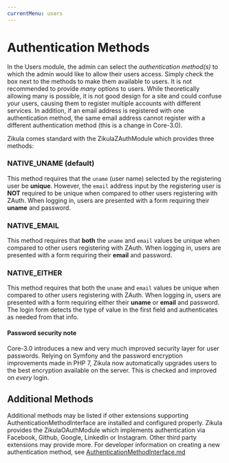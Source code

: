 ```yaml
---
currentMenu: users
---
```

# Authentication Methods

In the Users module, the admin can select the _authentication method(s)_ to which the admin would like to allow their
users access. Simply check the box next to the methods to make them available to users. It is not recommended to provide
_many_ options to users. While theoretically allowing many is possible, it is not good design for a site and could
confuse your users, causing them to register multiple accounts with different services. In addition, if an email address
is registered with one authentication method, the same email address cannot register with a different authentication
method (this is a change in Core-3.0). 

Zikula comes standard with the ZikulaZAuthModule which provides three methods:

### NATIVE_UNAME (default)

This method requires that the `uname` (user name) selected by the registering user be **unique**. However, the `email`
address input by the registering user is **NOT** required to be unique when compared to other users registering with
ZAuth. When logging in, users are presented with a form requiring their **uname** and password.

### NATIVE_EMAIL

This method requires that **both** the `uname` and `email` values be unique when compared to other users registering with
ZAuth. When logging in, users are presented with a form requiring their **email** and password.

### NATIVE_EITHER

This method requires that both the `uname` and `email` values be unique when compared to other users registering with
ZAuth. When logging in, users are presented with a form requiring either their **uname** or **email**
and password. The login form detects the type of value in the first field and authenticates as needed from that info.

#### Password security note

Core-3.0 introduces a new and very much improved security layer for user passwords. Relying on Symfony and the password
encryption improvements made in PHP 7, Zikula now automatically upgrades users to the best encryption available on the
server. This is checked and improved on _every_ login.

## Additional Methods

Additional methods may be listed if other extensions supporting AuthenticationMethodInterface are installed
and configured properly. Zikula provides the ZikulaOAuthModule which implements authentication via Facebook, Github,
Google, LinkedIn or Instagram. Other third party extensions may provide more. For developer information on creating a
new authentication method, see [AuthenticationMethodInterface.md](../Authentication/Dev/AuthenticationMethodInterface.md)

